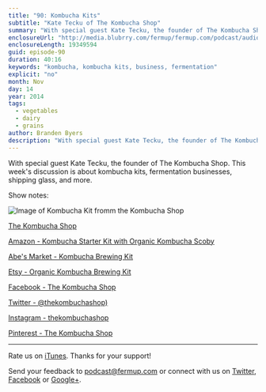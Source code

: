 ```yaml
---
title: "90: Kombucha Kits"
subtitle: "Kate Tecku of The Kombucha Shop"
summary: "With special guest Kate Tecku, the founder of The Kombucha Shop. This week's discussion is about kombucha kits, fermentation businesses, shipping glass, and more."
enclosureUrl: "http://media.blubrry.com/fermup/fermup.com/podcast/audio/fermup-90.mp3"
enclosureLength: 19349594
guid: episode-90
duration: 40:16
keywords: "kombucha, kombucha kits, business, fermentation"
explicit: "no"
month: Nov
day: 14
year: 2014
tags:
  - vegetables
  - dairy
  - grains
author: Branden Byers
description: "With special guest Kate Tecku, the founder of The Kombucha Shop. This week's discussion is about kombucha kits, fermentation businesses, shipping glass, and more."
---
```

With special guest Kate Tecku, the founder of The Kombucha Shop. This week's discussion is about kombucha kits, fermentation businesses, shipping glass, and more.

Show notes:

![Image of Kombucha Kit fromm the Kombucha Shop](/images/fermup-90-kombucha-kits.jpg "FermUp 90: Kombucha Kits")

[The Kombucha Shop](http://www.thekombuchashop.com/)

[Amazon - Kombucha Starter Kit with Organic Kombucha Scoby](http://www.amazon.com/exec/obidos/ASIN/B00LW7OR4A/fermup-20)

[Abe's Market - Kombucha Brewing Kit](http://www.abesmarket.com/natural-products/food-and-drink/organic-tea-1/all-other-tea/kombucha-brewing-kit-4-4-lb.html)

[Etsy - Organic Kombucha Brewing Kit](https://www.etsy.com/listing/175063847/organic-kombucha-brewing-kit)

[Facebook - The Kombucha Shop](https://www.facebook.com/TheKombuchaShop)

[Twitter - @thekombuchashop)](https://twitter.com/thekombuchashop)

[Instagram - thekombuchashop](http://instagram.com/thekombuchashop)

[Pinterest - The Kombucha Shop](http://www.pinterest.com/thekombuchashop/)

---

Rate us on [iTunes](http://itunes.apple.com/podcast/fermup-fermented-food-podcast/id593958494). Thanks for your support!

Send your feedback to <a href="mailto:podcast@fermup.com">podcast@fermup.com</a> or connect with us on [Twitter](https://twitter.com/fermup), [Facebook](http://www.facebook.com/fermup) or [Google+](https://google.com/+fermup).
